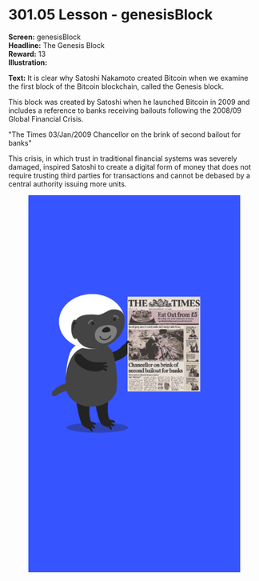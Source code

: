 # 301.05 Lesson - genesisBlock

**Screen:** genesisBlock\
**Headline:** The Genesis Block\
**Reward:** 13\
**Illustration:**

**Text:** It is clear why Satoshi Nakamoto created Bitcoin when we examine the first block of the Bitcoin blockchain, called the Genesis block.&#x20;

This block was created by Satoshi when he launched Bitcoin in 2009 and includes a reference to banks receiving bailouts following the 2008/09 Global Financial Crisis.&#x20;

"The Times 03/Jan/2009 Chancellor on the brink of second bailout for banks"

This crisis, in which trust in traditional financial systems was severely damaged, inspired Satoshi to create a digital form of money that does not require trusting third parties for transactions and cannot be debased by a central authority issuing more units.

<figure><img src="../.gitbook/assets/301-05.png" alt=""><figcaption></figcaption></figure>
